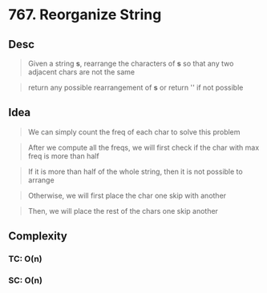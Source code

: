 # 767. Reorganize String

## Desc

> Given a string **s**, rearrange the characters of **s** so that any two adjacent chars are not the same

> return any possible rearrangement of **s** or return '' if not possible

## Idea

> We can simply count the freq of each char to solve this problem

> After we compute all the freqs, we will first check if the char with max freq is more than half

> If it is more than half of the whole string, then it is not possible to arrange

> Otherwise, we will first place the char one skip with another

> Then, we will place the rest of the chars one skip another

## Complexity

### TC: O(n)

### SC: O(n)